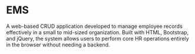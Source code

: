# EMS
A web-based CRUD application developed to manage employee records effectively in a small to mid-sized organization. Built with HTML, Bootstrap, and jQuery, the system allows users to perform core HR operations entirely in the browser without needing a backend.
